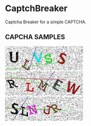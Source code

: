 # CaptchBreaker
Captcha Breaker for a simple CAPTCHA.

## CAPCHA SAMPLES
![CAPTCHA SAMPLE 0](TestData/captcha%20(0).jpg)
![CAPTCHA SAMPLE 1](TestData/captcha%20(1).jpg)
![CAPTCHA SAMPLE 2](TestData/captcha%20(2).jpg)
